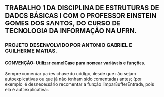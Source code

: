 ## TRABALHO 1 DA DISCIPLINA DE ESTRUTURAS DE DADOS BÁSICAS I COM O PROFESSOR EINSTEIN GOMES DOS SANTOS, DO CURSO DE TECNOLOGIA DA INFORMAÇÃO NA UFRN.
### PROJETO DESENVOLVIDO POR ANTONIO GABRIEL E GUILHERME MATIAS.

#### CONVENÇÃO: Utilizar camelCase para nomear variáveis e funções.
Sempre comentar partes chave do código, desde que não sejam autoexplicativas ou que já não tenham sido comentadas antes;
(por exemplo, é desnecessário recomentar a função limparBufferEntrada, pois ela é autoexplicativa).
